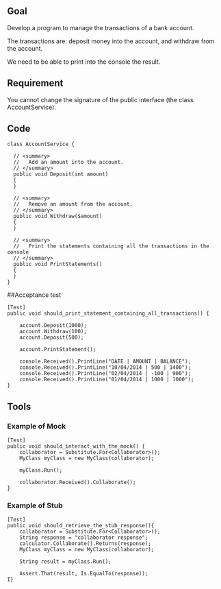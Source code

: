 ## Goal
Develop a program to manage the transactions of a bank account.

The transactions are: deposit money into the account, and withdraw from the account.

We need to be able to print into the console the result.
## Requirement
You cannot change the signature of the public interface (the class AccountService).
## Code
	class AccountService {

      // <summary>
      //   Add an amount into the account.
      // </summary>
      public void Deposit(int amount)
      {
      }

      // <summary>
      //   Remove an amount from the account.
      // </summary>
      public void Withdraw($amount)
      {
      }

      // <summary>
      //   Print the statements containing all the transactions in the console
      // </summary>
      public void PrintStatements()
      {
      }
	}
##Acceptance test

	[Test]
	public void should_print_statement_containing_all_transactions() {

    	account.Deposit(1000);
    	account.Withdraw(100);
    	account.Deposit(500);

    	account.PrintStatement();

    	console.Received().PrintLine("DATE | AMOUNT | BALANCE");
    	console.Received().PrintLine("10/04/2014 | 500 | 1400");
    	console.Received().PrintLine("02/04/2014 | -100 | 900");
    	console.Received().PrintLine("01/04/2014 | 1000 | 1000");
	}

## Tools


### Example of Mock

	[Test]
	public void should_interact_with_the_mock() {
    	collaborator = Substitute.For<Collaborator>();       
    	MyClass myClass = new MyClass(collaborator);

    	myClass.Run();

    	collaborator.Received().Collaborate();
	}
### Example of Stub    

	[Test]
	public void should_retrieve_the_stub_response(){
    	collaborator = Substitute.For<Collaborator>();
    	String response = "collaborator response";
    	calculator.Collaborate().Returns(response);
    	MyClass myClass = new MyClass(collaborator);

    	String result = myClass.Run();

    	Assert.That(result, Is.EqualTo(response)); 
	I}
